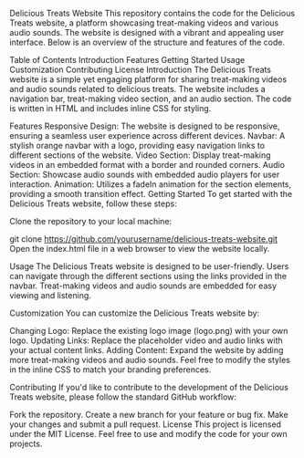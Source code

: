 Delicious Treats Website
This repository contains the code for the Delicious Treats website, a platform showcasing treat-making videos and various audio sounds. The website is designed with a vibrant and appealing user interface. Below is an overview of the structure and features of the code.

Table of Contents
Introduction
Features
Getting Started
Usage
Customization
Contributing
License
Introduction
The Delicious Treats website is a simple yet engaging platform for sharing treat-making videos and audio sounds related to delicious treats. The website includes a navigation bar, treat-making video section, and an audio section. The code is written in HTML and includes inline CSS for styling.

Features
Responsive Design: The website is designed to be responsive, ensuring a seamless user experience across different devices.
Navbar: A stylish orange navbar with a logo, providing easy navigation links to different sections of the website.
Video Section: Display treat-making videos in an embedded format with a border and rounded corners.
Audio Section: Showcase audio sounds with embedded audio players for user interaction.
Animation: Utilizes a fadeIn animation for the section elements, providing a smooth transition effect.
Getting Started
To get started with the Delicious Treats website, follow these steps:

Clone the repository to your local machine:



git clone https://github.com/yourusername/delicious-treats-website.git
Open the index.html file in a web browser to view the website locally.

Usage
The Delicious Treats website is designed to be user-friendly. Users can navigate through the different sections using the links provided in the navbar. Treat-making videos and audio sounds are embedded for easy viewing and listening.

Customization
You can customize the Delicious Treats website by:

Changing Logo: Replace the existing logo image (logo.png) with your own logo.
Updating Links: Replace the placeholder video and audio links with your actual content links.
Adding Content: Expand the website by adding more treat-making videos and audio sounds.
Feel free to modify the styles in the inline CSS to match your branding preferences.

Contributing
If you'd like to contribute to the development of the Delicious Treats website, please follow the standard GitHub workflow:

Fork the repository.
Create a new branch for your feature or bug fix.
Make your changes and submit a pull request.
License
This project is licensed under the MIT License. Feel free to use and modify the code for your own projects.






